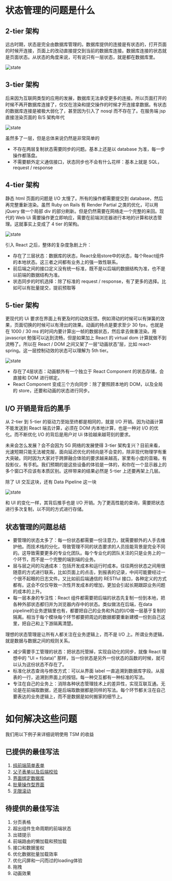 # 状态管理的问题是什么

## 2-tier 架构

远古时期，状态是完全由数据库管理的。数据库提供的连接是有状态的，打开页面的时候开连接，页面上的改动直接提交到当前的数据库连接。数据库连接的状态就是页面状态。从状态的角度来说，可有说只有一层状态，就是都在数据库里。

![state](./README/2-tier.drawio.svg)

## 3-tier 架构

后来因为互联网类型的应用的发展，数据库无法承受更多的连接。所以页面打开的时候不再开数据库连接了，仅仅在渲染和提交操作的时候才开连接拿数据。有状态的数据库连接是被极大弱化了，甚至因为引入了 nosql 而不存在了。在服务端 jsp 直接渲染页面的 B/S 架构年代

![state](./README/3-tier.drawio.svg)

虽然多了一层，但是总体来说仍然是非常简单的

* 不存在两层复制状态需要同步的问题。基本上还是以 database 为准，每一步操作都落盘。
* 不需要额外定义通信接口，状态同步也不会有什么花样：基本上就是 SQL，request / response

## 4-tier 架构

静态 html 页面的问题是 I/O 太慢了。所有的操作都需要提交到 database，然后再完整重新渲染。虽然 Ruby on Rails 有 Render Partial 之类的优化，可以用 jQuery 做一个局部 div 的部分刷新。但是仍然需要在网络走一个完整的来回。现代的 Web Ui 需要操作更立即响应，需要在前端浏览器进行本地的计算和状态管理。这就事实上变成了 4 tier 的架构。

![state](./README/4-tier.drawio.svg)

引入 React 之后，整体的复杂度急剧上升：

* 存在了三层状态：数据库的状态，React全局store中的状态，每个React组件的本地状态。这三者之间都有业务上的强一致性联系。
* 前后端之间的接口定义没有统一标准，既不是以后端的数据结构为准，也不是以前端的数据结构为准。
* 状态同步的时机选择：除了标准的 request / response，有了更多的选择。比如可以有批量提交，提前预取等

## 5-tier 架构

更现代的 Ui 要求在界面上有更及时的动效反馈。例如滑动的时候可以有弹簧的效果，页面切换的时候可以有滑出的效果。动画的特点是要求至少 30 fps，也就是在 1000 / 30 ms 的时间内要计算出一帧的数据状态，然后拿去做重渲染。用 javascript 勉强可以达到流畅，但是如果加上 React 的 virtual dom 计算就做不到流畅了。所以在 React / DOM 之间又架了一层“动画状态”层，比如 react-spring。这一层控制动效的状态可以理解为 5th tier。

![state](./README/5-tier.drawio.svg)

* 存在了4层状态：动画额外有一个独立于 React Component 的状态存储，会直接和 DOM 进行绑定。
* React Component 变成三个方向同步：除了要照顾本地的 DOM，以及全局的 store，还要和动画的状态进行同步。

## I/O 开销是背后的黑手

从 2-tier 到 5-tier 的驱动力至始至终都是相同的，就是 I/O 开销。因为动画计算不能发送到 React 端去计算，必须在 DOM 内本地计算，也是一种对 I/O 的优化。而不断优化 I/O 的背后是用户对 Ui 体验越来越苛刻的要求。

未来会怎么发展？会不会因为 5G 网络的发展使得 3-tier 架构复兴？目前来看，光速短期只能无法被克服，面向延迟优化的倾向是不会变的，除非现代物理学有重大突破。同时因为大家对于跨屏融合体验的要求越来越高，家里有小度的音箱，有投影仪，有手机。我们预期的是这些设备的体验是一体的，和你在一个显示器上的多个窗口不应该有本质区别。这样带来的结果必然是 5-tier 上还要再架上几层。

除了 UI 交互这块，还有 Data Pipeline 这一块

![state](./README/data-pipeline.drawio.svg)

和 UI 的变化一样，其背后推手也是 I/O 开销。为了更高性能的查询，需要把状态进行多次复制，以不同的方式进行存储。

## 状态管理的问题总结

* 要管理的状态太多了：每一份状态都需要一份注意力，就需要额外的人手去维护他。而技术栈的分化，导致管理不同的状态要求的人员技能背景是完全不同的。这导致需要更多的专业化团队。每个专业化的团队关注的只是业务上的一个环节，而不是一个完整的端到端的业务。
* 层与层之间的沟通成本：包括开发成本和运行时成本。往往两份状态之间用很随意的方式进行联系，比如页面上的点击，到报表的记录，中间可能要经过一个很不起眼的日志文件。又比如前后端通信的 RESTful 接口，各种定义的方式都有。这会不仅仅导致一次性开发成本的增加，更加会引起长期跟踪业务问题的成本的上升。
* 每一层本身的专注性：React 组件都需要把后端的状态先复制一份到本地，把各种外部状态都归并为浏览器内存中的状态。类似做法在后端，在data pipeline的业务逻辑里也有，都要把自己的业务和外边的I/O做一层基于复制的隔离。相当于每个模块每个环节都要把周边的数据都要重新建模一份到自己这里，把自己和上下游隔离清楚。

理想的状态管理是让所有人都关注在业务逻辑上，而不是 I/O 上。所谓业务逻辑，就是数据与数据之间的规则关系。

* 减少需要手工管理的状态：把状态托管掉，实现自动化的同步，就像 React 理想中的 "UI = f(data)" 那样，当一份状态是另外一份状态的函数的时候，就可以认为这份状态不存在了。
* 标准化状态查询与修改方式：可以从界面 label 一直追溯到数据库字段。从报表的一行，追溯到界面上的按钮。每一种交互都有一种标准的写法。
* 专注在自己的业务上：消除各种状态管理技术上的差异性，实现互联互通。无论是在前端取数据，还是后端取数据都是同样的写法。每个环节都关注在自己要表达的业务逻辑上，而不是数据是如何搬家的细节上。

# 如何解决这些问题

我们用以下例子来详细说明使用 TSM 的收益

## 已提供的最佳写法

1. [纯前端简单表单](src/Scenario1)
1. [父子表单以及后端校验](src/Scenario2)
1. [界面绑定数据库](src/Scenario3)
1. [批量操作型界面](src/Scenario4)
1. [无限滚动](src/Scenario5)

## 待提供的最佳写法

1. 分页表格
1. 超出组件生命周期的前端状态
1. 出错提示
1. 前端路由的懒加载和预加载
1. 接口和数据鉴权
1. 优化数据批量加载效率
1. 优化闪屏和一闪而过的loading体验
1. 拖拽
1. 动画效果

